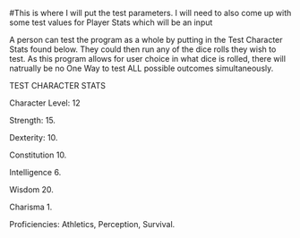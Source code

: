 #This is where I will put the test parameters. I will need to also come up with some test values for Player Stats which will be an input

A person can test the program as a whole by putting in the Test Character Stats found below. 
They could then run any of the dice rolls they wish to test. 
As this program allows for user choice in what dice is rolled, there will natrually be no One Way to test ALL possible outcomes simultaneously.


TEST CHARACTER STATS

Character Level: 12

Strength: 15.

Dexterity: 10.

Constitution 10.

Intelligence 6.

Wisdom 20. 

Charisma 1. 

Proficiencies: Athletics, Perception, Survival.
